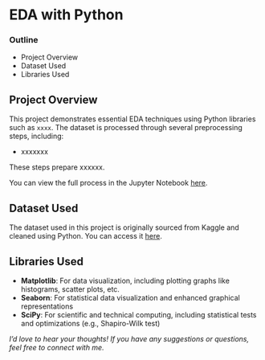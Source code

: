 # EDA with Python


### Outline

- Project Overview
- Dataset Used
- Libraries Used


## Project Overview
This project demonstrates essential EDA techniques using Python libraries such as `xxxx`. The dataset is processed through several preprocessing steps, including:

- xxxxxxx

These steps prepare xxxxxx.

You can view the full process in the Jupyter Notebook [here](xxxxx). 


## Dataset Used
The dataset used in this project is originally sourced from Kaggle and cleaned using Python. You can access it [here](https://github.com/Lillian1070/showcase_python_dataCleaning_1).

## Libraries Used
- **Matplotlib**: For data visualization, including plotting graphs like histograms, scatter plots, etc.
- **Seaborn**: For statistical data visualization and enhanced graphical representations
- **SciPy**: For scientific and technical computing, including statistical tests and optimizations (e.g., Shapiro-Wilk test)








_I’d love to hear your thoughts! If you have any suggestions or questions, feel free to connect with me._


